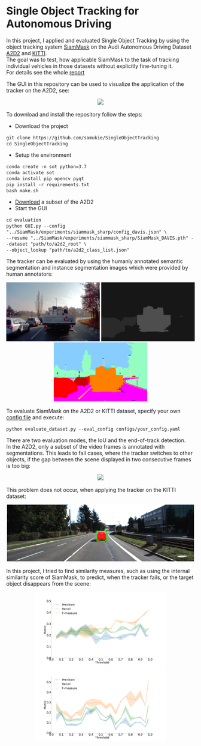# Single Object Tracking for Autonomous Driving

In this project, I applied and evaluated Single Object Tracking by using the object tracking system [SiamMask](https://github.com/foolwood/SiamMask) on the Audi Autonomous Driving Dataset [A2D2](https://www.a2d2.audi/a2d2/en.html) and [KITTI](http://www.cvlibs.net/datasets/kitti/).  
The goal was to test, how applicable SiamMask to the task of tracking individual vehicles in those datasets without explicitly fine-tuning it.  
For details see the whole [report](Report_SingleObjectTracking.pdf)

The GUI in this repository can be used to visualize the application of the tracker on the A2D2, see: 
<p align="center">
  <img src="gifs/gui.gif"  width="400"/>
 </p>

To download and install the repository follow the steps: 
* Download the project 
```
git clone https://github.com/samukie/SingleObjectTracking
cd SingleObjectTracking
```
* Setup the environment 
```
conda create -n sot python=3.7
conda activate sot
conda install pip opencv pyqt
pip install -r requirements.txt 
bash make.sh 
```
* [Download](https://www.a2d2.audi/a2d2/en/download.html) a subset of the A2D2
* Start the GUI 

```
cd evaluation
python GUI.py --config "../SiamMask/experiments/siammask_sharp/config_davis.json" \
--resume "../SiamMask/experiments/siammask_sharp/SiamMask_DAVIS.pth" --dataset "path/to/a2d2_root" \
--object_lookup "path/to/a2d2_class_list.json"
```

The tracker can be evaluated by using the humanly annotated semantic segmentation and instance segmentation images which were provided by human annotators: 

<p align="center">
<img src="images/20181107133258_camera_frontcenter_000000250.png" width="250" /> <img src="images/20181107133258_instance_frontcenter_000000250.png" width="250" /> <img src="images/20181107133258_label_frontcenter_000000250.png" width="250" />
</p>

To evaluate SiamMask on the A2D2 or KITTI dataset, specify your own [config file](https://github.com/samukie/SingleObjectTracking/tree/main/configs) 
and execute: 

```
python evaluate_dataset.py --eval_config configs/your_config.yaml
```

There are two evaluation modes, the IoU and the end-of-track detection.  
In the A2D2, only a subset of the video frames is annotated with segmentations.
This leads to fail cases, where the tracker switches to other objects, if the gap between the scene displayed in two consecutive frames is too big:  

<p align="center">
<img src="gifs/a2d2.gif" width="350" /> 
  
</p>

This problem does not occur, when applying the tracker on the KITTI dataset: 

<p align="center">
<img src="gifs/kitti.gif" width="500" /> 
</p>

In this project, I tried to find similarity measures, such as using the internal similarity score of SiamMask, to predict, when the tracker fails, or the target object disappears from the scene:

<p align="center">
<img src="images/a2d2_confidence.png" width="350" /> <img src="images/kitti_confidence.png" width="350" />
</p>
